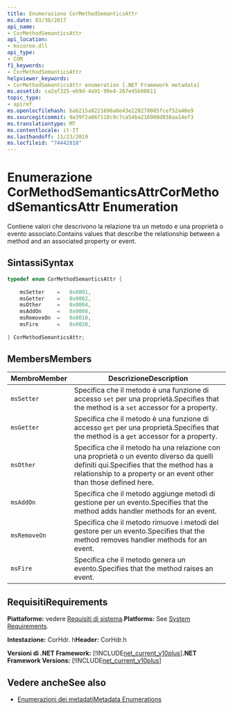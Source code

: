 ```yaml
---
title: Enumerazione CorMethodSemanticsAttr
ms.date: 03/30/2017
api_name:
- CorMethodSemanticsAttr
api_location:
- mscoree.dll
api_type:
- COM
f1_keywords:
- CorMethodSemanticsAttr
helpviewer_keywords:
- CorMethodSemanticsAttr enumeration [.NET Framework metadata]
ms.assetid: ca2af325-eb9d-4a91-90e4-267e45b98611
topic_type:
- apiref
ms.openlocfilehash: bab215a8221696a0e43e228278085fcef52a40e9
ms.sourcegitcommit: 9a39f2a06f110c9c7ca54ba216900d038aa14ef3
ms.translationtype: MT
ms.contentlocale: it-IT
ms.lasthandoff: 11/23/2019
ms.locfileid: "74442818"
---
```

# <a name="cormethodsemanticsattr-enumeration"></a><span data-ttu-id="385bc-102">Enumerazione CorMethodSemanticsAttr</span><span class="sxs-lookup"><span data-stu-id="385bc-102">CorMethodSemanticsAttr Enumeration</span></span>
<span data-ttu-id="385bc-103">Contiene valori che descrivono la relazione tra un metodo e una proprietà o evento associato.</span><span class="sxs-lookup"><span data-stu-id="385bc-103">Contains values that describe the relationship between a method and an associated property or event.</span></span>  
  
## <a name="syntax"></a><span data-ttu-id="385bc-104">Sintassi</span><span class="sxs-lookup"><span data-stu-id="385bc-104">Syntax</span></span>  
  
```cpp  
typedef enum CorMethodSemanticsAttr {  
  
    msSetter    =   0x0001,  
    msGetter    =   0x0002,  
    msOther     =   0x0004,  
    msAddOn     =   0x0008,  
    msRemoveOn  =   0x0010,  
    msFire      =   0x0020,  
  
} CorMethodSemanticsAttr;  
```  
  
## <a name="members"></a><span data-ttu-id="385bc-105">Members</span><span class="sxs-lookup"><span data-stu-id="385bc-105">Members</span></span>  
  
|<span data-ttu-id="385bc-106">Membro</span><span class="sxs-lookup"><span data-stu-id="385bc-106">Member</span></span>|<span data-ttu-id="385bc-107">Descrizione</span><span class="sxs-lookup"><span data-stu-id="385bc-107">Description</span></span>|  
|------------|-----------------|  
|`msSetter`|<span data-ttu-id="385bc-108">Specifica che il metodo è una funzione di accesso `set` per una proprietà.</span><span class="sxs-lookup"><span data-stu-id="385bc-108">Specifies that the method is a `set` accessor for a property.</span></span>|  
|`msGetter`|<span data-ttu-id="385bc-109">Specifica che il metodo è una funzione di accesso `get` per una proprietà.</span><span class="sxs-lookup"><span data-stu-id="385bc-109">Specifies that the method is a `get` accessor for a property.</span></span>|  
|`msOther`|<span data-ttu-id="385bc-110">Specifica che il metodo ha una relazione con una proprietà o un evento diverso da quelli definiti qui.</span><span class="sxs-lookup"><span data-stu-id="385bc-110">Specifies that the method has a relationship to a property or an event other than those defined here.</span></span>|  
|`msAddOn`|<span data-ttu-id="385bc-111">Specifica che il metodo aggiunge metodi di gestione per un evento.</span><span class="sxs-lookup"><span data-stu-id="385bc-111">Specifies that the method adds handler methods for an event.</span></span>|  
|`msRemoveOn`|<span data-ttu-id="385bc-112">Specifica che il metodo rimuove i metodi del gestore per un evento.</span><span class="sxs-lookup"><span data-stu-id="385bc-112">Specifies that the method removes handler methods for an event.</span></span>|  
|`msFire`|<span data-ttu-id="385bc-113">Specifica che il metodo genera un evento.</span><span class="sxs-lookup"><span data-stu-id="385bc-113">Specifies that the method raises an event.</span></span>|  
  
## <a name="requirements"></a><span data-ttu-id="385bc-114">Requisiti</span><span class="sxs-lookup"><span data-stu-id="385bc-114">Requirements</span></span>  
 <span data-ttu-id="385bc-115">**Piattaforme:** vedere [Requisiti di sistema](../../../../docs/framework/get-started/system-requirements.md).</span><span class="sxs-lookup"><span data-stu-id="385bc-115">**Platforms:** See [System Requirements](../../../../docs/framework/get-started/system-requirements.md).</span></span>  
  
 <span data-ttu-id="385bc-116">**Intestazione:** CorHdr. h</span><span class="sxs-lookup"><span data-stu-id="385bc-116">**Header:** CorHdr.h</span></span>  
  
 <span data-ttu-id="385bc-117">**Versioni di .NET Framework:** [!INCLUDE[net_current_v10plus](../../../../includes/net-current-v10plus-md.md)]</span><span class="sxs-lookup"><span data-stu-id="385bc-117">**.NET Framework Versions:** [!INCLUDE[net_current_v10plus](../../../../includes/net-current-v10plus-md.md)]</span></span>  
  
## <a name="see-also"></a><span data-ttu-id="385bc-118">Vedere anche</span><span class="sxs-lookup"><span data-stu-id="385bc-118">See also</span></span>

- [<span data-ttu-id="385bc-119">Enumerazioni dei metadati</span><span class="sxs-lookup"><span data-stu-id="385bc-119">Metadata Enumerations</span></span>](../../../../docs/framework/unmanaged-api/metadata/metadata-enumerations.md)
